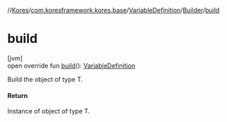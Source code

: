 //[Kores](../../../../index.md)/[com.koresframework.kores.base](../../index.md)/[VariableDefinition](../index.md)/[Builder](index.md)/[build](build.md)

# build

[jvm]\
open override fun [build](build.md)(): [VariableDefinition](../index.md)

Build the object of type T.

#### Return

Instance of object of type T.
